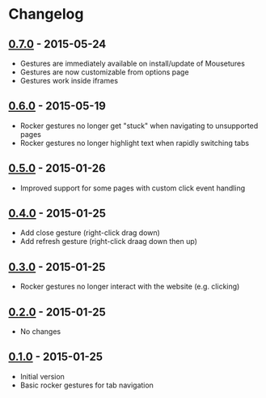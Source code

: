 # Changelog

## [0.7.0] - 2015-05-24
- Gestures are immediately available on install/update of Mousetures
- Gestures are now customizable from options page
- Gestures work inside iframes

## [0.6.0] - 2015-05-19
- Rocker gestures no longer get "stuck" when navigating to unsupported pages
- Rocker gestures no longer highlight text when rapidly switching tabs

## [0.5.0] - 2015-01-26
- Improved support for some pages with custom click event handling

## [0.4.0] - 2015-01-25
- Add close gesture (right-click drag down)
- Add refresh gesture (right-click draag down then up)

## [0.3.0] - 2015-01-25
- Rocker gestures no longer interact with the website (e.g. clicking)

## [0.2.0] - 2015-01-25
- No changes

## [0.1.0] - 2015-01-25
- Initial version
- Basic rocker gestures for tab navigation

[0.7.0]: https://github.com/wendorf/mousetures/compare/v0.6.0...v0.7.0
[0.6.0]: https://github.com/wendorf/mousetures/compare/v0.5.0...v0.6.0
[0.5.0]: https://github.com/wendorf/mousetures/compare/v0.4.0...v0.5.0
[0.4.0]: https://github.com/wendorf/mousetures/compare/v0.3.0...v0.4.0
[0.3.0]: https://github.com/wendorf/mousetures/compare/v0.2.0...v0.3.0
[0.2.0]: https://github.com/wendorf/mousetures/compare/v0.1.0...v0.2.0
[0.1.0]: https://github.com/wendorf/mousetures/tree/v0.1.0
